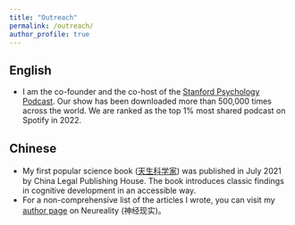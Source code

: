 ```yaml
---
title: "Outreach"
permalink: /outreach/
author_profile: true
---
```


English 
--------
- I am the co-founder and the co-host of the [Stanford Psychology Podcast](https://www.stanfordpsychologypodcast.com/). Our show has been downloaded more than 500,000 times across the world. We are ranked as the top 1% most shared podcast on Spotify in 2022. 

Chinese 
--------
- My first popular science book ([天生科学家](http://product.dangdang.com/29273084.html)) was published in July 2021 by China Legal Publishing House. The book introduces classic findings in cognitive development in an accessible way. 
- For a non-comprehensive list of the articles I wrote, you can visit my [author page](https://neu-reality.com/author/anjie/) on Neureality (神经现实)。
